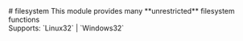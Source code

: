 <type name="filesystem" category="libraryfunc" is="library">
	<summary>
		# filesystem
		This module provides many **unrestricted** filesystem functions<br>
		Supports: `Linux32` | `Windows32`
	</summary>
</type>